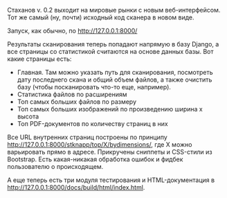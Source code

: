 Стаханов v. 0.2 выходит на мировые рынки с новым веб-интерфейсом. Тот же самый (ну, почти) исходный код сканера в новом виде.

Запуск, как обычно, по http://127.0.0.1:8000/

Результаты сканирования теперь попадают напрямую в базу Django, а все страницы со статистикой считаются на основе данных базы.
Вот какие страницы есть:
- Главная. Там можно указать путь для сканирования, посмотреть дату последнего скана и общий объем файлов, а также очистить базу (чтобы посканировать что-то еще, например).
- Статистика файлов по расширениям
- Топ самых больших файлов по размеру
- Топ самых больших изображений по произведению ширина x высота
- Топ PDF-документов по количеству страниц в них

Все URL внутренних страниц построены по принципу http://127.0.0.1:8000/stknapp/top/X/bydimensions/, где X можно варьировать прямо в адресе. Прикручены сниппеты и CSS-стили из Bootstrap. Есть какая-никакая обработка ошибок и фидбек пользователю о происходящем.

А еще теперь есть три модуля тестирования и HTML-документация в http://127.0.0.1:8000/docs/build/html/index.html.